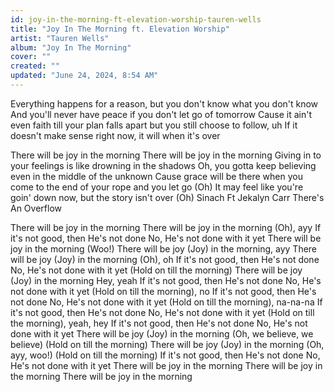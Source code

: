 ```yaml
---
id: joy-in-the-morning-ft-elevation-worship-tauren-wells
title: "Joy In The Morning ft. Elevation Worship"
artist: "Tauren Wells"
album: "Joy In The Morning"
cover: ""
created: ""
updated: "June 24, 2024, 8:54 AM"
---
```


Everything happens for a reason, but you don't know what you don't know
And you'll never have peace if you don't let go of tomorrow
Cause it ain't even faith till your plan falls apart but you still choose to follow, uh
If it doesn't make sense right now, it will when it's over

There will be joy in the morning
There will be joy in the morning
Giving in to your feelings is like drowning in the shadows
Oh, you gotta keep believing even in the middle of the unknown
Cause grace will be there when you come to the end of your rope and you let go (Oh)
It may feel like you're goin' down now, but the story isn't over (Oh)
Sinach Ft Jekalyn Carr  There's An Overflow

There will be joy in the morning
There will be joy in the morning (Oh), ayy
If it's not good, then He's not done
No, He's not done with it yet
There will be joy in the morning (Woo!)
There will be joy (Joy) in the morning, ayy
There will be joy (Joy) in the morning (Oh), oh
If it's not good, then He's not done
No, He's not done with it yet (Hold on till the morning)
There will be joy (Joy) in the morning
Hey, yeah
If it's not good, then He's not done
No, He's not done with it yet (Hold on till the morning), no
If it's not good, then He's not done
No, He's not done with it yet (Hold on till the morning), na-na-na
If it's not good, then He's not done
No, He's not done with it yet (Hold on till the morning), yeah, hey
If it's not good, then He's not done
No, He's not done with it yet
There will be joy (Joy) in the morning (Oh, we believe, we believe)
(Hold on till the morning)
There will be joy (Joy) in the morning (Oh, ayy, woo!)
(Hold on till the morning)
If it's not good, then He's not done
No, He's not done with it yet
There will be joy in the morning
There will be joy in the morning
There will be joy in the morning